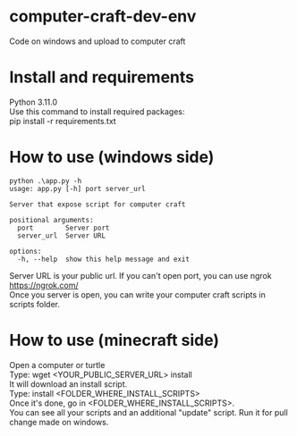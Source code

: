 # computer-craft-dev-env
Code on windows and upload to computer craft
# Install and requirements
Python 3.11.0<br>
Use this command to install required packages:<br>
pip install -r requirements.txt
# How to use (windows side)
```
python .\app.py -h
usage: app.py [-h] port server_url

Server that expose script for computer craft

positional arguments:
  port        Server port
  server_url  Server URL

options:
  -h, --help  show this help message and exit
```
Server URL is your public url. If you can't open port, you can use ngrok https://ngrok.com/ <br>
Once you server is open, you can write your computer craft scripts in scripts folder.
# How to use (minecraft side)
Open a computer or turtle <br>
Type: wget <YOUR_PUBLIC_SERVER_URL> install <br>
It will download an install script. <br>
Type: install <FOLDER_WHERE_INSTALL_SCRIPTS> <br>
Once it's done, go in <FOLDER_WHERE_INSTALL_SCRIPTS>. <br>
You can see all your scripts and an additional "update" script. Run it for pull change made on windows.  <br>
